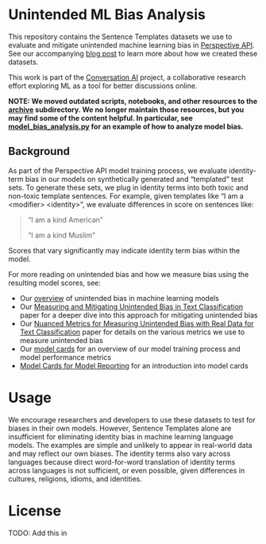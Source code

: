 # Unintended ML Bias Analysis

This repository contains the Sentence Templates datasets we use to evaluate and
mitigate unintended machine learning bias in [Perspective
API](https://perspectiveapi.com). See our accompanying [blog post]() to learn
more about how we created these datasets.

This work is part of the [Conversation AI](https://conversationai.github.io/)
project, a collaborative research effort exploring ML as a tool for better
discussions online.

**NOTE: We moved outdated scripts, notebooks, and other resources to the
[archive](archive/) subdirectory. We no longer maintain those resources, but you may
find some of the content helpful. In particular, see
[model_bias_analysis.py](archive/unintended_ml_bias/model_bias_analysis.py) for
an example of how to analyze model bias.**

## Background

As part of the Perspective API model training process, we evaluate identity-term
bias in our models on synthetically generated and “templated” test sets. To
generate these sets, we plug in identity terms into both toxic and non-toxic
template sentences. For example, given templates like “I am a \<modifier>
\<identity>”, we evaluate differences in score on sentences like:

> “I am a kind American"
>
> “I am a kind Muslim"

Scores that vary significantly may indicate identity term bias within the model.

For more reading on unintended bias and how we measure bias using the resulting
model scores, see:

- Our [overview](https://conversationai.github.io/bias.html) of unintended bias
  in machine learning models
- Our [Measuring and Mitigating Unintended Bias in Text
  Classification](https://research.google/pubs/pub46743/) paper for a deeper
  dive into this approach for mitigating unintended bias
- Our [Nuanced Metrics for Measuring Unintended Bias with Real Data for Text
  Classification](https://research.google/pubs/pub48094/) paper for details on
  the various metrics we use to measure unintended bias
- Our [model
  cards](https://developers.perspectiveapi.com/s/about-the-api-model-cards) for
  an overview of our model training process and model performance metrics
- [Model Cards for Model Reporting](https://research.google/pubs/pub48120/) for
  an introduction into model cards

# Usage

We encourage researchers and developers to use these datasets to test for biases
in their own models. However, Sentence Templates alone are insufficient for
eliminating identity bias in machine learning language models. The examples are
simple and unlikely to appear in real-world data and may reflect our own biases.
The identity terms also vary across languages because direct word-for-word
translation of identity terms across languages is not sufficient, or even
possible, given differences in cultures, religions, idioms, and identities.

# License

TODO: Add this in
